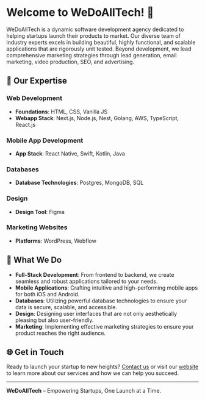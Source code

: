 # Welcome to WeDoAllTech! 🚀

WeDoAllTech is a dynamic software development agency dedicated to helping startups launch their products to market. Our diverse team of industry experts excels in building beautiful, highly functional, and scalable applications that are rigorously unit tested. Beyond development, we lead comprehensive marketing strategies through lead generation, email marketing, video production, SEO, and advertising.

## 🌟 Our Expertise

### Web Development
- **Foundations**: HTML, CSS, Vanilla JS
- **Webapp Stack**: Next.js, Node.js, Nest, Golang, AWS, TypeScript, React.js

### Mobile App Development
- **App Stack**: React Native, Swift, Kotlin, Java

### Databases
- **Database Technologies**: Postgres, MongoDB, SQL

### Design
- **Design Tool**: Figma

### Marketing Websites
- **Platforms**: WordPress, Webflow

## 🚀 What We Do

- **Full-Stack Development**: From frontend to backend, we create seamless and robust applications tailored to your needs.
- **Mobile Applications**: Crafting intuitive and high-performing mobile apps for both iOS and Android.
- **Databases**: Utilizing powerful database technologies to ensure your data is secure, scalable, and accessible.
- **Design**: Designing user interfaces that are not only aesthetically pleasing but also user-friendly.
- **Marketing**: Implementing effective marketing strategies to ensure your product reaches the right audience.

## 🌐 Get in Touch

Ready to launch your startup to new heights? [Contact us](mailto:dev@wedoalltech.com) or visit our [website](https://wedoalltech.com) to learn more about our services and how we can help you succeed.

---

**WeDoAllTech** – Empowering Startups, One Launch at a Time.

